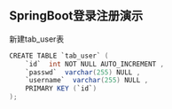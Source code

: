 ## SpringBoot登录注册演示

新建tab\_user表

```java
CREATE TABLE `tab_user` (
	`id`  int NOT NULL AUTO_INCREMENT ,
	`passwd`  varchar(255) NULL ,
	`username`  varchar(255) NULL ,
	PRIMARY KEY (`id`)
);
```



